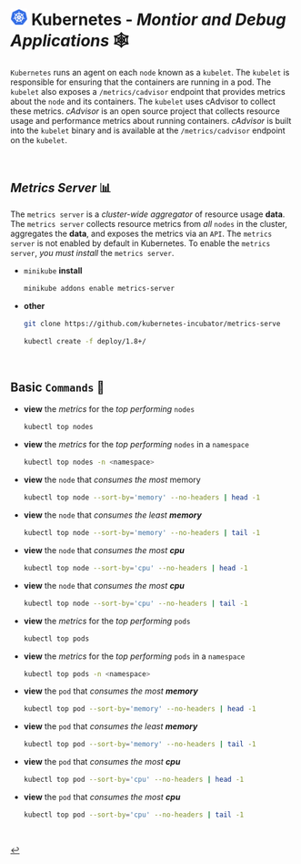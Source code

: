 # <img src="../../00-resources/img/k8s.png" width="30px"> **Kubernetes** - ***Montior*** *and* ***Debug Applications*** 🕸️

`Kubernetes` runs an agent on each `node` known as a `kubelet`. The `kubelet` is responsible for ensuring that the containers are running in a pod. The `kubelet` also exposes a `/metrics/cadvisor` endpoint that provides metrics about the `node` and its containers. The `kubelet` uses cAdvisor to collect these metrics. *cAdvisor* is an open source project that collects resource usage and performance metrics about running containers. *cAdvisor* is built into the `kubelet` binary and is available at the `/metrics/cadvisor` endpoint on the `kubelet`.

<br />

## ***Metrics Server*** 📊

The `metrics server` is a *cluster-wide aggregator* of resource usage **data**. The `metrics server` collects resource metrics from *all* `nodes` in the cluster, aggregates the **data**, and exposes the metrics via an `API`. The `metrics server` is not enabled by default in Kubernetes. To enable the `metrics server`, *you must install* the `metrics server`.

* `minikube` **install**

    ```bash
    minikube addons enable metrics-server
    ```

* **other**

    ```bash
    git clone https://github.com/kubernetes-incubator/metrics-serve
    ```

    ```bash
    kubectl create -f deploy/1.8+/
    ```

<br />

## **Basic** `Commands` 📝


* **view** the *metrics* for the *top performing* `nodes`

    ```bash
    kubectl top nodes
    ```

* **view** the *metrics* for the *top performing* `nodes` in a `namespace`

    ```bash
    kubectl top nodes -n <namespace>
    ```

* **view** the `node` that *consumes the most* memory

    ```bash
    kubectl top node --sort-by='memory' --no-headers | head -1 
    ```

* **view** the `node` that *consumes the least* ***memory***

    ```bash
    kubectl top node --sort-by='memory' --no-headers | tail -1
    ```

* **view** the `node` that *consumes the most* ***cpu***

    ```bash
    kubectl top node --sort-by='cpu' --no-headers | head -1 
    ```

* **view** the `node` that *consumes the most* ***cpu***

    ```bash
    kubectl top node --sort-by='cpu' --no-headers | tail -1 
    ```


* **view** the *metrics* for the *top performing* `pods`

    ```bash
    kubectl top pods
    ```

* **view** the *metrics* for the *top performing* `pods` in a `namespace`

    ```bash
    kubectl top pods -n <namespace>
    ```

* **view** the `pod` that *consumes the most* ***memory***

    ```bash
    kubectl top pod --sort-by='memory' --no-headers | head -1 
    ```

* **view** the `pod` that *consumes the least* ***memory***

    ```bash
    kubectl top pod --sort-by='memory' --no-headers | tail -1
    ```

* **view** the `pod` that *consumes the most* ***cpu***

    ```bash
    kubectl top pod --sort-by='cpu' --no-headers | head -1 
    ```

* **view** the `pod` that *consumes the most* ***cpu***

    ```bash
    kubectl top pod --sort-by='cpu' --no-headers | tail -1 
    ```

<br>

[↩️](../README.md)
